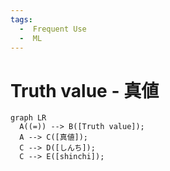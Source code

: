 ```yaml
---
tags:
  -  Frequent Use
  -  ML
---
```

# Truth value - 真値
``` mermaid
graph LR
  A((=)) --> B([Truth value]);
  A --> C([真値]);
  C --> D([しんち]);
  C --> E([shinchi]);
```
